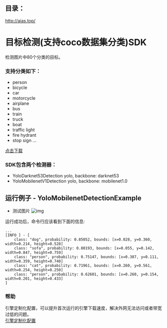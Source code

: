 ## 目录：
http://aias.top/

# 目标检测(支持coco数据集分类)SDK
检测图片中80个分类的目标。

### 支持分类如下：
- person
- bicycle
- car
- motorcycle
- airplane
- bus
- train
- truck
- boat
- traffic light
- fire hydrant
- stop sign
...

[点击下载](https://aias-home.oss-cn-beijing.aliyuncs.com/AIAS/object_detection_sdk/coco_classes.txt)

### SDK包含两个检测器：
-  YoloDarknet53Detection
yolo, backbone: darknet53
-  YoloMobilenetV1Detection
yolo, backbone: mobilenet1.0

## 运行例子 - YoloMobilenetDetectionExample
- 测试图片
![img](https://aias-home.oss-cn-beijing.aliyuncs.com/AIAS/object_detection_sdk/YoloMobilenetV1Detection.png)

运行成功后，命令行应该看到下面的信息:
```text
...
[INFO ] - [
	class: "dog", probability: 0.85052, bounds: [x=0.028, y=0.360, width=0.214, height=0.528]
	class: "sofa", probability: 0.80193, bounds: [x=0.055, y=0.142, width=0.847, height=0.759]
	class: "person", probability: 0.75147, bounds: [x=0.387, y=0.111, width=0.359, height=0.740]
	class: "cat", probability: 0.71961, bounds: [x=0.260, y=0.561, width=0.254, height=0.250]
	class: "person", probability: 0.62601, bounds: [x=0.260, y=0.154, width=0.201, height=0.433]
]
```

### 帮助 
引擎定制化配置，可以提升首次运行的引擎下载速度，解决外网无法访问或者带宽过低的问题。         
[引擎定制化配置](http://aias.top/engine_cpu.html)